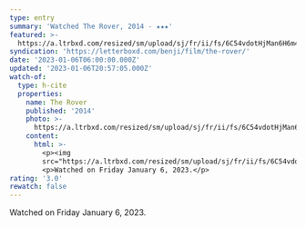 ```yaml
---
type: entry
summary: 'Watched The Rover, 2014 - ★★★'
featured: >-
  https://a.ltrbxd.com/resized/sm/upload/sj/fr/ii/fs/6C54vdotHjMan6H6m4dFjJAEYyz-0-600-0-900-crop.jpg?v=11b7f2930d
syndication: 'https://letterboxd.com/benji/film/the-rover/'
date: '2023-01-06T06:00:00.000Z'
updated: '2023-01-06T20:57:05.000Z'
watch-of:
  type: h-cite
  properties:
    name: The Rover
    published: '2014'
    photo: >-
      https://a.ltrbxd.com/resized/sm/upload/sj/fr/ii/fs/6C54vdotHjMan6H6m4dFjJAEYyz-0-600-0-900-crop.jpg?v=11b7f2930d
    content:
      html: >-
        <p><img
        src="https://a.ltrbxd.com/resized/sm/upload/sj/fr/ii/fs/6C54vdotHjMan6H6m4dFjJAEYyz-0-600-0-900-crop.jpg?v=11b7f2930d"/></p>
        <p>Watched on Friday January 6, 2023.</p>
rating: '3.0'
rewatch: false
---
```

Watched on Friday January 6, 2023.
